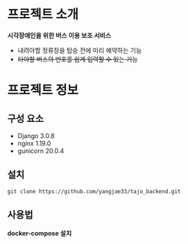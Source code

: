 
# 프로젝트 소개

**시각장애인을 위한 버스 이용 보조 서비스**
* 내려야할 정류장을 탑승 전에 미리 예약하는 기능
* ~~타야할 버스의 번호를 쉽게 입력할 수 있는 기능~~

# 프로젝트 정보 

## 구성 요소

* Django 3.0.8
* nginx 1.19.0
* gunicorn 20.0.4

## 설치

```git clone https://github.com/yangjae33/tajo_backend.git```

## 사용법

**docker-compose 설치**


## 
